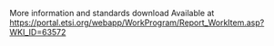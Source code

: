 More information and standards download
Available at https://portal.etsi.org/webapp/WorkProgram/Report_WorkItem.asp?WKI_ID=63572

